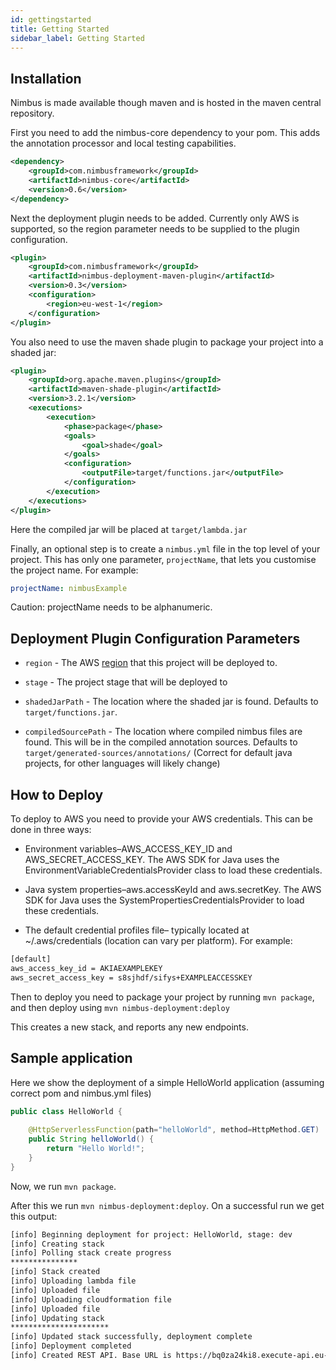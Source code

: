 ```yaml
---
id: gettingstarted
title: Getting Started
sidebar_label: Getting Started
---
```


## Installation

Nimbus is made available though maven and is hosted in the maven central repository.

First you need to add the nimbus-core dependency to your pom. This adds the annotation processor and local testing capabilities.
```xml
<dependency>
    <groupId>com.nimbusframework</groupId>
    <artifactId>nimbus-core</artifactId>
    <version>0.6</version>
</dependency>
```

Next the deployment plugin needs to be added. Currently only AWS is supported, so the region parameter needs to be supplied to the plugin configuration.
```xml
<plugin>
    <groupId>com.nimbusframework</groupId>
    <artifactId>nimbus-deployment-maven-plugin</artifactId>
    <version>0.3</version>
    <configuration>
        <region>eu-west-1</region>
    </configuration>
</plugin>
```

You also need to use the maven shade plugin to package your project into a shaded jar:
```xml
<plugin>
    <groupId>org.apache.maven.plugins</groupId>
    <artifactId>maven-shade-plugin</artifactId>
    <version>3.2.1</version>
    <executions>
        <execution>
            <phase>package</phase>
            <goals>
                <goal>shade</goal>
            </goals>
            <configuration>
                <outputFile>target/functions.jar</outputFile>
            </configuration>
        </execution>
    </executions>
</plugin>
```
Here the compiled jar will be placed at `target/lambda.jar`

Finally, an optional step is to create a `nimbus.yml` file in the top level of your project. This has only one parameter, `projectName`, that lets you customise the project name. For example:
```yaml
projectName: nimbusExample
```

Caution: projectName needs to be alphanumeric.

## Deployment Plugin Configuration Parameters
* `region` - The AWS [region](https://docs.aws.amazon.com/general/latest/gr/rande.html) that this project will be deployed to.

* `stage` - The project stage that will be deployed to

* `shadedJarPath` - The location where the shaded jar is found. Defaults to `target/functions.jar`. 

* `compiledSourcePath` - The location where compiled nimbus files are found. This will be in the compiled annotation sources. Defaults to `target/generated-sources/annotations/` (Correct for default java projects, for other languages will likely change)

## How to Deploy
To deploy to AWS you need to provide your AWS credentials. This can be done in three ways:

* Environment variables–AWS_ACCESS_KEY_ID and AWS_SECRET_ACCESS_KEY. The AWS SDK for Java uses the EnvironmentVariableCredentialsProvider class to load these credentials.

* Java system properties–aws.accessKeyId and aws.secretKey. The AWS SDK for Java uses the SystemPropertiesCredentialsProvider to load these credentials.

* The default credential profiles file– typically located at ~/.aws/credentials (location can vary per platform). For example: 
```txt
[default]
aws_access_key_id = AKIAEXAMPLEKEY
aws_secret_access_key = s8sjhdf/sifys+EXAMPLEACCESSKEY
```

Then to deploy you need to package your project by running `mvn package`, and then deploy using `mvn nimbus-deployment:deploy`

This creates a new stack, and reports any new endpoints.

## Sample application
Here we show the deployment of a simple HelloWorld application (assuming correct pom and nimbus.yml files)

```java
public class HelloWorld {
    
    @HttpServerlessFunction(path="helloWorld", method=HttpMethod.GET)
    public String helloWorld() {
        return "Hello World!";
    }
}
```

Now, we run `mvn package`.

After this we run `mvn nimbus-deployment:deploy`. On a successful run we get this output:

```txt
[info] Beginning deployment for project: HelloWorld, stage: dev
[info] Creating stack
[info] Polling stack create progress
***************
[info] Stack created
[info] Uploading lambda file
[info] Uploaded file
[info] Uploading cloudformation file
[info] Uploaded file
[info] Updating stack
**********************
[info] Updated stack successfully, deployment complete
[info] Deployment completed
[info] Created REST API. Base URL is https://bq0za24ki8.execute-api.eu-west-1.amazonaws.com/dev
```
